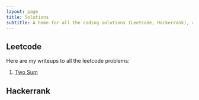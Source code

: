 ```yaml
---
layout: page
title: Solutions
subtitle: A home for all the coding solutions (Leetcode, Hackerrank), accompanied by my writeups.
---
```


## Leetcode

Here are my writeups to all the leetcode problems:

1. [Two Sum](../leetcode/1-two-sum)

## Hackerrank